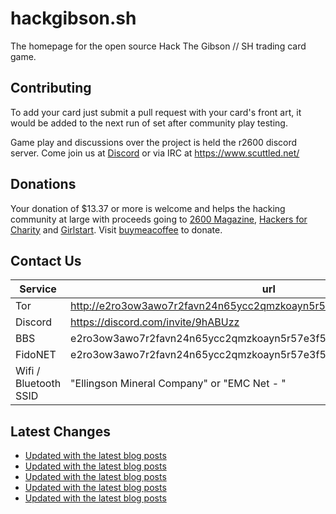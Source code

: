 # hackgibson.sh
The homepage for the open source Hack The Gibson // SH trading card game.


## Contributing

To add your card just submit a pull request with your card's front art, it would be added to the next run of set after community play testing.

Game play and discussions over the project is held the r2600 discord server. Come join us at [Discord](https://discord.com/invite/9hABUzz) or via IRC at https://www.scuttled.net/


## Donations

Your donation of $13.37 or more is welcome and helps the hacking community at large with proceeds going to [2600 Magazine](https://2600.com/), [Hackers for Charity](https://hackersforcharity.org) and [Girlstart](https://girlstart.org).  Visit [buymeacoffee](https://www.buymeacoffee.com/hackgibson.sh) to donate.


## Contact Us

Service | url
-|-
Tor | http://e2ro3ow3awo7r2favn24n65ycc2qmzkoayn5r57e3f56nvjwdcgg32ad.onion
Discord | https://discord.com/invite/9hABUzz
BBS | e2ro3ow3awo7r2favn24n65ycc2qmzkoayn5r57e3f56nvjwdcgg32ad.onion:23
FidoNET | e2ro3ow3awo7r2favn24n65ycc2qmzkoayn5r57e3f56nvjwdcgg32ad.onion:24554
Wifi / Bluetooth SSID | "Ellingson Mineral Company" or "EMC Net - <fidonet address>"

## Latest Changes
<!-- BLOG-POST-LIST:START -->
- [Updated with the latest blog posts](https://github.com/DFW2600/hackgibson.sh/commit/578e32f59284de9f71c58dbc00f40557f23203a8)
- [Updated with the latest blog posts](https://github.com/DFW2600/hackgibson.sh/commit/6b26c50661ebad080732026418a290551388e236)
- [Updated with the latest blog posts](https://github.com/DFW2600/hackgibson.sh/commit/75b1a6310f3b39fa6d2cc24dff6aa3e7c4280593)
- [Updated with the latest blog posts](https://github.com/DFW2600/hackgibson.sh/commit/a26281c29fc47c753c1c2efe7ee0234a473dd93c)
- [Updated with the latest blog posts](https://github.com/DFW2600/hackgibson.sh/commit/280220bb3712bf4aac37c2397857d0a40e7f3caf)
<!-- BLOG-POST-LIST:END -->
